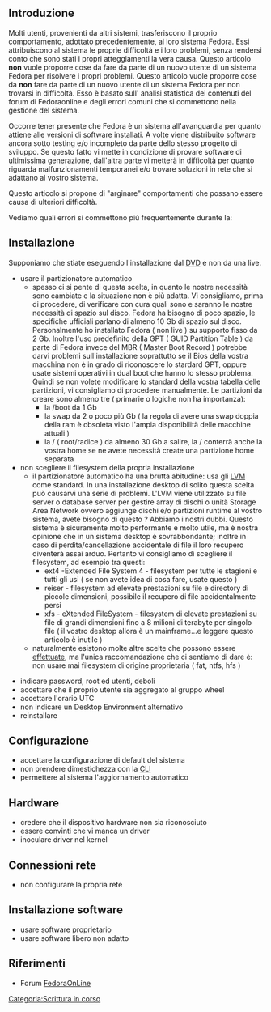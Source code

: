 Introduzione
------------

Molti utenti, provenienti da altri sistemi, trasferiscono il proprio comportamento, adottato precedentemente, al loro sistema Fedora. Essi attribuiscono al sistema le proprie difficoltà e i loro problemi, senza rendersi conto che sono stati i propri atteggiamenti la vera causa.
Questo articolo **non** vuole proporre cose da fare da parte di un nuovo utente di un sistema Fedora per risolvere i propri problemi.
Questo articolo vuole proporre cose da **non** fare da parte di un nuovo utente di un sistema Fedora per non trovarsi in difficoltà.
Esso è basato sull' analisi statistica dei contenuti del forum di Fedoraonline e degli errori comuni che si commettono nella gestione del sistema.

Occorre tener presente che Fedora è un sistema all'avanguardia per quanto attiene alle versioni di software installati. A volte viene distribuito software ancora sotto testing e/o incompleto da parte dello stesso progetto di sviluppo. Se questo fatto vi mette in condizione di provare software di ultimissima generazione, dall'altra parte vi metterà in difficoltà per quanto riguarda malfunzionamenti temporanei e/o trovare soluzioni in rete che si adattano al vostro sistema.

Questo articolo si propone di "arginare" comportamenti che possano essere causa di ulteriori difficoltà.

Vediamo quali errori si commettono più frequentemente durante la:

Installazione
-------------

Supponiamo che stiate eseguendo l'installazione dal [DVD](http://fedoraproject.org/it/get-fedora-all) e non da una live.

-   usare il partizionatore automatico
    -   spesso ci si pente di questa scelta, in quanto le nostre necessità sono cambiate e la situazione non è più adatta. Vi consigliamo, prima di procedere, di verificare con cura quali sono e saranno le nostre necessità di spazio sul disco.
        Fedora ha bisogno di poco spazio, le specifiche ufficiali parlano di almeno 10 Gb di spazio sul disco. Personalmente ho installato Fedora ( non live ) su supporto fisso da 2 Gb.
        Inoltre l'uso predefinito della GPT ( GUID Partition Table ) da parte di Fedora invece del MBR ( Master Boot Record ) potrebbe darvi problemi sull'installazione soprattutto se il Bios della vostra macchina non è in grado di riconoscere lo stardard GPT, oppure usate sistemi operativi in dual boot che hanno lo stesso problema. Quindi se non volete modificare lo standard della vostra tabella delle partizioni, vi consigliamo di procedere manualmente. Le partizioni da creare sono almeno tre ( primarie o logiche non ha importanza):
        -   la /boot da 1 Gb
        -   la swap da 2 o poco più Gb ( la regola di avere una swap doppia della ram è obsoleta visto l'ampia disponibilità delle macchine attuali )
        -   la / ( root/radice ) da almeno 30 Gb a salire, la / conterrà anche la vostra home se ne avete necessità create una partizione home separata
-   non scegliere il filesystem della propria installazione
    -   il partizionatore automatico ha una brutta abitudine: usa gli [LVM](http://it.wikipedia.org/wiki/Gestore_logico_dei_volumi) come standard.
        In una installazione desktop di solito questa scelta può causarvi una serie di problemi.
        L'LVM viene utilizzato su file server o database server per gestire array di dischi o unità Storage Area Network ovvero aggiunge dischi e/o partizioni runtime al vostro sistema, avete bisogno di questo ? Abbiamo i nostri dubbi.
        Questo sistema è sicuramente molto performante e molto utile, ma è nostra opinione che in un sistema desktop è sovrabbondante;
        inoltre in caso di perdita/cancellazione accidentale di file il loro recupero diventerà assai arduo.
        Pertanto vi consigliamo di scegliere il filesystem, ad esempio tra questi:
        -   ext4 -Extended File System 4 - filesystem per tutte le stagioni e tutti gli usi ( se non avete idea di cosa fare, usate questo )
        -   reiser - filesystem ad elevate prestazioni su file e directory di piccole dimensioni, possibile il recupero di file accidentalmente persi
        -   xfs - eXtended FileSystem - filesystem di elevate prestazioni su file di grandi dimensioni fino a 8 milioni di terabyte per singolo file ( il vostro desktop allora è un mainframe...e leggere questo articolo è inutile )
    -   naturalmente esistono molte altre scelte che possono essere [effettuate](http://it.wikipedia.org/wiki/Filesystem#File_system_del_disco), ma l'unica raccomandazione che ci sentiamo di dare è:
        non usare mai filesystem di origine proprietaria ( fat, ntfs, hfs )

<!-- -->

-   indicare password, root ed utenti, deboli
-   accettare che il proprio utente sia aggregato al gruppo wheel
-   accettare l'orario UTC
-   non indicare un Desktop Environment alternativo
-   reinstallare

Configurazione
--------------

-   accettare la configurazione di default del sistema
-   non prendere dimestichezza con la [CLI](http://it.wikipedia.org/wiki/Interfaccia_a_riga_di_comando)
-   permettere al sistema l'aggiornamento automatico

Hardware
--------

-   credere che il dispositivo hardware non sia riconosciuto
-   essere convinti che vi manca un driver
-   inoculare driver nel kernel

Connessioni rete
----------------

-   non configurare la propria rete

Installazione software
----------------------

-   usare software proprietario
-   usare software libero non adatto

Riferimenti
-----------

-   Forum [FedoraOnLine](http://forum.fedoraonline.it/)

[Categoria:Scrittura in corso](Categoria:Scrittura_in_corso "wikilink")
